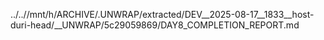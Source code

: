 ../..//mnt/h/ARCHIVE/.UNWRAP/extracted/DEV__2025-08-17__1833__host-duri-head/__UNWRAP/5c29059869/DAY8_COMPLETION_REPORT.md